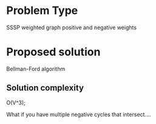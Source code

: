 # Problem Type

SSSP weighted graph positive and negative weights

# Proposed solution
Bellman-Ford algorithm
## Solution complexity
O(V^3);


What if you have multiple negative cycles that intersect....